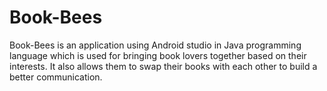 # Book-Bees
Book-Bees is an application using Android studio in Java programming language which is used for bringing book lovers together based on their interests. It also allows them to swap their books with each other to build a better communication.
